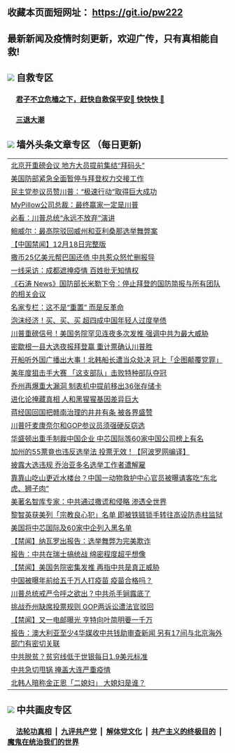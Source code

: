 ## 收藏本页面短网址： https://git.io/pw222
## 最新新闻及疫情时刻更新，欢迎广传，只有真相能自救! 



## <img src="https://img.icons8.com/cute-clipart/2x/circled-right.png">  自救专区

 ### &nbsp;&nbsp;&nbsp;&nbsp; [君子不立危樯之下，赶快自救保平安🍎 快快快 📩](https://github.com/pwgy/td/blob/master/README.md)
 
 ### &nbsp;&nbsp;&nbsp;&nbsp; [三退大潮](https://is.gd/fCPoKo) 
 
## <img src="https://img.icons8.com/cute-clipart/2x/circled-right.png"> 墙外头条文章专区 （每日更新)

<Table>
<tr><td colspan="2" align="left"><a href="https://appsmnwa.xhuyd.press/?name=c1257246&key=encdeuyadochlaxz&from=pw2">北京开重磅会议 地方大员提前集结“拜码头”</a></td></tr>
<tr><td colspan="2" align="left"><a href="https://appsmnwa.xhuyd.press/?name=c1257169&key=encdeuyadochlaxz&from=pw2">美国防部紧急全面暂停与拜登权力交接工作</a></td></tr>
<tr><td colspan="2" align="left"><a href="https://appsmnwa.xhuyd.press/?name=c1257241&key=encdeuyadochlaxz&from=pw2">民主党参议员赞川普：“极速行动”取得巨大成功</a></td></tr>
<tr><td colspan="2" align="left"><a href="https://appsmnwa.xhuyd.press/?name=c1257245&key=encdeuyadochlaxz&from=pw2">MyPillow公司总裁：最终赢家一定是川普</a></td></tr>
<tr><td colspan="2" align="left"><a href="https://appsmnwa.xhuyd.press/?name=c1257243&key=encdeuyadochlaxz&from=pw2">必看：川普总统“永远不放弃”演讲</a></td></tr>
<tr><td colspan="2" align="left"><a href="https://appsmnwa.xhuyd.press/?name=c1257216&key=encdeuyadochlaxz&from=pw2">鲍威尔：最高院驳回威州和亚利桑那选举舞弊案</a></td></tr>
<tr><td colspan="2" align="left"><a href="https://appsmnwa.xhuyd.press/?name=c1257251&key=encdeuyadochlaxz&from=pw2">【中国禁闻】12月18日完整版</a></td></tr>
<tr><td colspan="2" align="left"><a href="https://appsmnwa.xhuyd.press/?name=c1257252&key=encdeuyadochlaxz&from=pw2">撒币25亿美元帮巴国还债 中共惹众怒忙删报导</a></td></tr>
<tr><td colspan="2" align="left"><a href="https://appsmnwa.xhuyd.press/?name=c1257221&key=encdeuyadochlaxz&from=pw2">一线采访：成都遮掩疫情 百姓批无知情权</a></td></tr>
<tr><td colspan="2" align="left"><a href="https://appsmnwa.xhuyd.press/?name=c1257187&key=encdeuyadochlaxz&from=pw2">《石涛 News》国防部长米勒下令：停止拜登的国防简报与所有团队的相关会议</a></td></tr>
<tr><td colspan="2" align="left"><a href="https://appsmnwa.xhuyd.press/?name=c1257223&key=encdeuyadochlaxz&from=pw2">名家专栏：这不是“重置” 而是反革命</a></td></tr>
<tr><td colspan="2" align="left"><a href="https://appsmnwa.xhuyd.press/?name=c1257170&key=encdeuyadochlaxz&from=pw2">泡沫经济！买、买、买 超四成中国年轻人过度举债</a></td></tr>
<tr><td colspan="2" align="left"><a href="https://appsmnwa.xhuyd.press/?name=c1257181&key=encdeuyadochlaxz&from=pw2">川普重磅信号！美国务院罕见连夜多次发推 强调中共为最大威胁</a></td></tr>
<tr><td colspan="2" align="left"><a href="https://appsmnwa.xhuyd.press/?name=c1257219&key=encdeuyadochlaxz&from=pw2">密歇根一县大选夜报拜登赢 重计票确认川普胜</a></td></tr>
<tr><td colspan="2" align="left"><a href="https://appsmnwa.xhuyd.press/?name=c1257201&key=encdeuyadochlaxz&from=pw2">开船听外国广播出大事！北韩船长遭当众处决 冠上「企图颠覆党罪」</a></td></tr>
<tr><td colspan="2" align="left"><a href="https://appsmnwa.xhuyd.press/?name=c1257261&key=encdeuyadochlaxz&from=pw2">美年度狙击手大赛 「这支部队」击败特种部队夺冠</a></td></tr>
<tr><td colspan="2" align="left"><a href="https://appsmnwa.xhuyd.press/?name=c1257242&key=encdeuyadochlaxz&from=pw2">乔州再爆重大漏洞 制表机中提前移出36张存储卡</a></td></tr>
<tr><td colspan="2" align="left"><a href="https://appsmnwa.xhuyd.press/?name=c1257262&key=encdeuyadochlaxz&from=pw2">进化论掩藏真相 人和黑猩猩基因差异巨大</a></td></tr>
<tr><td colspan="2" align="left"><a href="https://appsmnwa.xhuyd.press/?name=c1257264&key=encdeuyadochlaxz&from=pw2">蒋经国回国把赣南治理的井井有条 被各界盛赞</a></td></tr>
<tr><td colspan="2" align="left"><a href="https://appsmnwa.xhuyd.press/?name=c1257218&key=encdeuyadochlaxz&from=pw2">川普吁麦康奈尔和GOP参议员须强硬反窃选</a></td></tr>
<tr><td colspan="2" align="left"><a href="https://appsmnwa.xhuyd.press/?name=c1257171&key=encdeuyadochlaxz&from=pw2">华盛顿出重手制裁中国企业 中芯国际等60家中国公司榜上有名</a></td></tr>
<tr><td colspan="2" align="left"><a href="https://appsmnwa.xhuyd.press/?name=c1257178&key=encdeuyadochlaxz&from=pw2">加州的55票竟也违反选举法 投票无效！【阿波罗网编译】</a></td></tr>
<tr><td colspan="2" align="left"><a href="https://appsmnwa.xhuyd.press/?name=c1257222&key=encdeuyadochlaxz&from=pw2">披露大选违规 乔治亚多名选举工作者遭解雇</a></td></tr>
<tr><td colspan="2" align="left"><a href="https://appsmnwa.xhuyd.press/?name=c1257197&key=encdeuyadochlaxz&from=pw2">靠靠山吃山更近水楼台？中国一动物救护中心官员被曝请客吃“东北虎、狮子肉”</a></td></tr>
<tr><td colspan="2" align="left"><a href="https://appsmnwa.xhuyd.press/?name=c1257244&key=encdeuyadochlaxz&from=pw2">美著名智库专家：中共通过撒谎和侵略 渗透全世界</a></td></tr>
<tr><td colspan="2" align="left"><a href="https://appsmnwa.xhuyd.press/?name=c1257182&key=encdeuyadochlaxz&from=pw2">黎智英获美列「宗教良心犯」名单 即被铁链锁手转往高设防赤柱监狱</a></td></tr>
<tr><td colspan="2" align="left"><a href="https://appsmnwa.xhuyd.press/?name=c1257192&key=encdeuyadochlaxz&from=pw2">美国将中芯国际及60家中企列入黑名单</a></td></tr>
<tr><td colspan="2" align="left"><a href="https://appsmnwa.xhuyd.press/?name=c1257166&key=encdeuyadochlaxz&from=pw2">【禁闻】纳瓦罗出报告：选举舞弊为完美欺诈</a></td></tr>
<tr><td colspan="2" align="left"><a href="https://appsmnwa.xhuyd.press/?name=c1257162&key=encdeuyadochlaxz&from=pw2">报告：中共在瑞士搞统战 绵密程度超乎想像</a></td></tr>
<tr><td colspan="2" align="left"><a href="https://appsmnwa.xhuyd.press/?name=c1257173&key=encdeuyadochlaxz&from=pw2">【禁闻】美国务院密集发推 再指中共是真正威胁</a></td></tr>
<tr><td colspan="2" align="left"><a href="https://appsmnwa.xhuyd.press/?name=c1257230&key=encdeuyadochlaxz&from=pw2">中国被曝年前给五千万人打疫苗 疫苗合格吗？</a></td></tr>
<tr><td colspan="2" align="left"><a href="https://appsmnwa.xhuyd.press/?name=c1257206&key=encdeuyadochlaxz&from=pw2">川普总统戒严令呼之欲出？中共杀手锏露底了</a></td></tr>
<tr><td colspan="2" align="left"><a href="https://appsmnwa.xhuyd.press/?name=c1257220&key=encdeuyadochlaxz&from=pw2">挑战乔州缺席投票规则 GOP两诉讼遭法官驳回</a></td></tr>
<tr><td colspan="2" align="left"><a href="https://appsmnwa.xhuyd.press/?name=c1257164&key=encdeuyadochlaxz&from=pw2">【禁闻】又一电邮曝光 亨特向叶简明要一千万</a></td></tr>
<tr><td colspan="2" align="left"><a href="https://appsmnwa.xhuyd.press/?name=c1257183&key=encdeuyadochlaxz&from=pw2">报告：澳大利亚至少4华媒收中共钱助审查新闻 另有17间与北京海外部门有密切关联</a></td></tr>
<tr><td colspan="2" align="left"><a href="https://appsmnwa.xhuyd.press/?name=c1257232&key=encdeuyadochlaxz&from=pw2">中共脱贫？贫穷线低于世银每日1.9美元标准</a></td></tr>
<tr><td colspan="2" align="left"><a href="https://appsmnwa.xhuyd.press/?name=c1257210&key=encdeuyadochlaxz&from=pw2">中共急切甩锅 掩盖大连严重疫情</a></td></tr>
<tr><td colspan="2" align="left"><a href="https://appsmnwa.xhuyd.press/?name=c1257265&key=encdeuyadochlaxz&from=pw2">北韩人暗称金正恩「二媳妇」 大媳妇是谁？</a></td></tr>

 </Table>

## <img src="https://img.icons8.com/cute-clipart/2x/circled-right.png"> 中共画皮专区


 ### &nbsp;&nbsp;&nbsp;&nbsp; [法轮功真相](https://github.com/begood0513/basic/blob/master/README.md) &nbsp;|&nbsp; [九评共产党](https://github.com/begood0513/9ping.md/blob/master/README.md) &nbsp;|&nbsp; [解体党文化](https://github.com/begood0513/jtdwh.md/blob/master/README.md)   &nbsp;|&nbsp; [共产主义的终极目的](https://github.com/begood0513/gczydzjmd.md/blob/master/README.md) &nbsp;|&nbsp; [魔鬼在统治我们的世界](https://github.com/begood0513/gczydzjmd.md/blob/master/README.md) 

